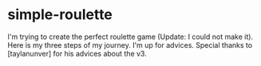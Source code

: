 # simple-roulette
I'm trying to create the perfect roulette game (Update: I could not make it). Here is my three steps of my journey. I'm up for advices. 
Special thanks to [taylanunver] for his advices about the v3.

